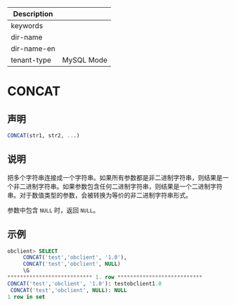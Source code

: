| Description   |                 |
|---------------|-----------------|
| keywords      |                 |
| dir-name      |                 |
| dir-name-en   |                 |
| tenant-type   | MySQL Mode      |

# CONCAT

## 声明

```sql
CONCAT(str1, str2, ...)
```

## 说明

把多个字符串连接成一个字符串。如果所有参数都是非二进制字符串，则结果是一个非二进制字符串。如果参数包含任何二进制字符串，则结果是一个二进制字符串。对于数值类型的参数，会被转换为等价的非二进制字符串形式。

参数中包含 `NULL` 时，返回 `NULL`。

## 示例

```sql
obclient> SELECT
     CONCAT('test','obclient', '1.0'),
     CONCAT('test','obclient', NULL)
     \G
*************************** 1. row ***************************
CONCAT('test','obclient', '1.0'): testobclient1.0
 CONCAT('test','obclient', NULL): NULL
1 row in set
```
